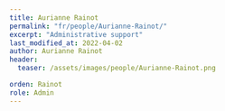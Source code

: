 ```yaml
---
title: Aurianne Rainot
permalink: "fr/people/Aurianne-Rainot/"
excerpt: "Administrative support"
last_modified_at: 2022-04-02
author: Aurianne Rainot
header:
  teaser: /assets/images/people/Aurianne-Rainot.png

orden: Rainot
role: Admin
---
```

